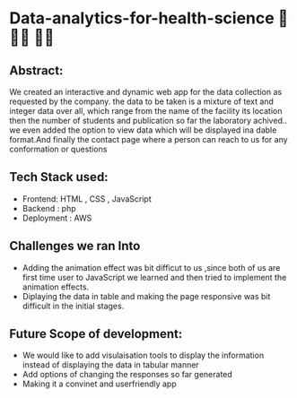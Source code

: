 # Data-analytics-for-health-science 🏥 👩‍⚕️ 👨‍⚕️

## Abstract:
We created an interactive and dynamic web app for the data collection as requested by the company. the data to be taken is a mixture of text and integer data over all, which range from the name of the facility its location then the number of students and publication so far the laboratory achived.. we even added the option to view data which will be displayed ina dable format.And finally the contact page where a person can reach to us for any conformation or questions

## Tech Stack used:
- Frontend: HTML , CSS , JavaScript
- Backend : php
- Deployment : AWS

## Challenges we ran Into
- Adding the animation effect was bit difficut to us ,since both of us are first time user to JavaScript we learned and then tried to implement the animation effects.
- Diplaying the data in table and making the page responsive was bit difficult in the initial stages.

## Future Scope of development:
- We would like to add visulaisation tools to display the information instead of displaying the data in tabular manner
- Add options of changing the responses so far generated
- Making it a convinet and userfriendly app 
